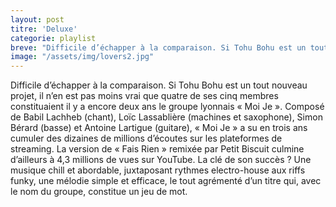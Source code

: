 ```yaml
---
layout: post
titre: 'Deluxe'
categorie: playlist
breve: "Difficile d’échapper à la comparaison. Si Tohu Bohu est un tout nouveau projet, il n’en est pas moins vrai que quatre de ses cinq membres constituaient il y a encore deux ans le groupe lyonnais « Moi Je ». Composé de Babil Lachheb (chant), Loïc Lassablière (machines et saxophone), Simon Bérard (basse) et Antoine Lartigue (guitare),..."
image: "/assets/img/lovers2.jpg"
---
```


Difficile d’échapper à la comparaison. Si Tohu Bohu est un tout nouveau projet, il n’en est pas moins vrai que quatre de ses cinq membres constituaient il y a encore deux ans le groupe lyonnais « Moi Je ». Composé de Babil Lachheb (chant), Loïc Lassablière (machines et saxophone), Simon Bérard (basse) et Antoine Lartigue (guitare), « Moi Je » a su en trois ans cumuler des dizaines de millions d’écoutes sur les plateformes de streaming. La version de « Fais Rien » remixée par Petit Biscuit culmine d’ailleurs à 4,3 millions de vues sur YouTube. La clé de son succès ? Une musique chill et abordable, juxtaposant rythmes electro-house aux riffs funky, une mélodie simple et efficace, le tout agrémenté d’un titre qui, avec le nom du groupe, constitue un jeu de mot.
